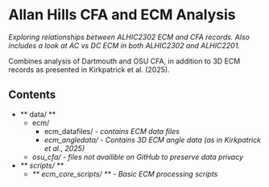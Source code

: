 # Allan Hills CFA and ECM Analysis
*Exploring relationships between ALHIC2302 ECM and CFA records. Also includes a look at AC vs DC ECM in both ALHIC2302 and ALHIC2201.*

Combines analysis of Dartmouth and OSU CFA, in addition to 3D ECM records as presented in Kirkpatrick et al. (2025). 

## Contents
- ** data/ **
  - ecm/
    - ecm_datafiles/ - <i> contains ECM data files <i/>
    - ecm_angledata/ - <i> Contains 3D ECM angle data (as in Kirkpatrick et al., 2025) <i/>
  - osu_cfa/  - <i> files not availible on GitHub to preserve data privacy <i/>
- ** scripts/ **
  - ** ecm_core_scripts/ ** - <i> Basic ECM processing scripts <i/>
